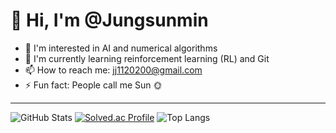 # 👋 Hi, I'm @Jungsunmin

- 👀 I'm interested in AI and numerical algorithms  
- 🌱 I'm currently learning reinforcement learning (RL) and Git  
- 📫 How to reach me: [jj1120200@gmail.com](mailto:jj1120200@gmail.com)  
- ⚡ Fun fact: People call me Sun 🌞  

---

![GitHub Stats](https://github-readme-stats.vercel.app/api?username=Jungsunmin&show_icons=true&theme=radical)
[![Solved.ac Profile](http://mazassumnida.wtf/api/v2/generate_badge?boj=just5683)](https://solved.ac/just5683/)
![Top Langs](https://github-readme-stats.vercel.app/api/top-langs/?username=Jungsunmin&layout=compact&theme=radical)
